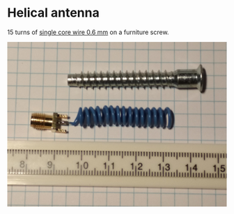 # Helical antenna

15 turns of [single core wire 0.6 mm](https://au.rs-online.com/web/p/hookup-equipment-wire/1964299/) on a furniture screw.

![Antenna](https://github.com/akouz/Antenna/blob/master/Helical_blue/Ant.jpg)
